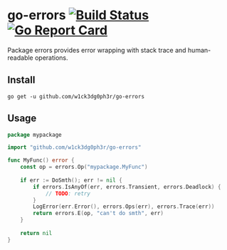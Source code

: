 # go-errors [![Build Status](https://travis-ci.com/w1ck3dg0ph3r/go-errors.svg?branch=master)](https://travis-ci.com/w1ck3dg0ph3r/go-errors) [![Go Report Card](https://goreportcard.com/badge/github.com/w1ck3dg0ph3r/go-errors)](https://goreportcard.com/report/github.com/w1ck3dg0ph3r/go-errors)

Package errors provides error wrapping with stack trace and human-readable operations.

## Install

```
go get -u github.com/w1ck3dg0ph3r/go-errors
```

## Usage

```go
package mypackage

import "github.com/w1ck3dg0ph3r/go-errors"

func MyFunc() error {
    const op = errors.Op("mypackage.MyFunc")
    
    if err := DoSmth(); err != nil {
    	if errors.IsAnyOf(err, errors.Transient, errors.Deadlock) {
    		// TODO: retry
        }
        LogError(err.Error(), errors.Ops(err), errors.Trace(err))
    	return errors.E(op, "can't do smth", err)
    }
    
    return nil
}
```
